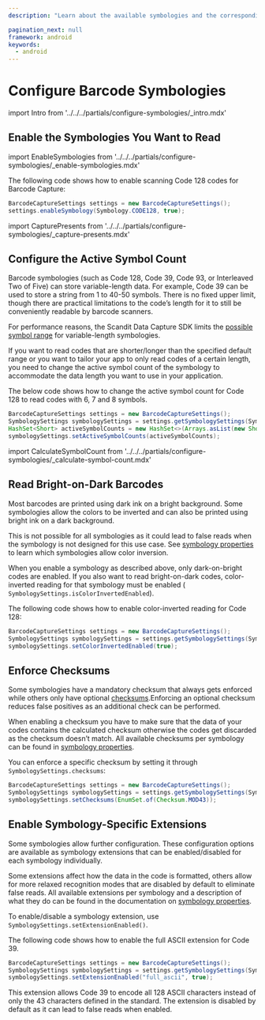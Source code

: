 ```yaml
---
description: "Learn about the available symbologies and the corresponding configurations and extensions available."

pagination_next: null
framework: android
keywords:
  - android
---
```


# Configure Barcode Symbologies

import Intro from '../../../partials/configure-symbologies/_intro.mdx'

<Intro/>

## Enable the Symbologies You Want to Read

import EnableSymbologies from '../../../partials/configure-symbologies/_enable-symbologies.mdx'

<EnableSymbologies/>

The following code shows how to enable scanning Code 128 codes for Barcode Capture:

```java
BarcodeCaptureSettings settings = new BarcodeCaptureSettings();
settings.enableSymbology(Symbology.CODE128, true);
```

import CapturePresents from '../../../partials/configure-symbologies/_capture-presents.mdx'

<CapturePresents/>

## Configure the Active Symbol Count

Barcode symbologies (such as Code 128, Code 39, Code 93, or Interleaved Two of Five) can store variable-length data. For example, Code 39 can be used to store a string from 1 to 40-50 symbols. There is no fixed upper limit, though there are practical limitations to the code’s length for it to still be conveniently readable by barcode scanners.

For performance reasons, the Scandit Data Capture SDK limits the [possible symbol range](https://docs.scandit.com/7.6/data-capture-sdk/android/barcode-capture/api/symbology-settings.html#property-scandit.datacapture.barcode.SymbologySettings.ActiveSymbolCounts) for variable-length symbologies.

If you want to read codes that are shorter/longer than the specified default range or you want to tailor your app to only read codes of a certain length, you need to change the active symbol count of the symbology to accommodate the data length you want to use in your application.

The below code shows how to change the active symbol count for Code 128 to read codes with 6, 7 and 8 symbols.

```java
BarcodeCaptureSettings settings = new BarcodeCaptureSettings();
SymbologySettings symbologySettings = settings.getSymbologySettings(Symbology.CODE128);
HashSet<Short> activeSymbolCounts = new HashSet<>(Arrays.asList(new Short[] { 6, 7, 8}));
symbologySettings.setActiveSymbolCounts(activeSymbolCounts);
```

import CalculateSymbolCount from '../../../partials/configure-symbologies/_calculate-symbol-count.mdx'

<CalculateSymbolCount/>

## Read Bright-on-Dark Barcodes

Most barcodes are printed using dark ink on a bright background. Some symbologies allow the colors to be inverted and can also be printed using bright ink on a dark background.

This is not possible for all symbologies as it could lead to false reads when the symbology is not designed for this use case. See [symbology properties](/symbology-properties.md) to learn which symbologies allow color inversion.

When you enable a symbology as described above, only dark-on-bright codes are enabled. If you also want to read bright-on-dark codes, color-inverted reading for that symbology must be enabled ( `SymbologySettings.isColorInvertedEnabled`).

The following code shows how to enable color-inverted reading for Code 128:

```java
BarcodeCaptureSettings settings = new BarcodeCaptureSettings();
SymbologySettings symbologySettings = settings.getSymbologySettings(Symbology.CODE128);
symbologySettings.setColorInvertedEnabled(true);
```

## Enforce Checksums

Some symbologies have a mandatory checksum that always gets enforced while others only have optional [checksums](https://docs.scandit.com/7.6/data-capture-sdk/android/barcode-capture/api/checksum.html#enum-scandit.datacapture.barcode.Checksum).Enforcing an optional checksum reduces false positives as an additional check can be performed.

When enabling a checksum you have to make sure that the data of your codes contains the calculated checksum otherwise the codes get discarded as the checksum doesn’t match. All available checksums per symbology can be found in [symbology properties](/symbology-properties.md).

You can enforce a specific checksum by setting it through `SymbologySettings.checksums`:

```java
BarcodeCaptureSettings settings = new BarcodeCaptureSettings();
SymbologySettings symbologySettings = settings.getSymbologySettings(Symbology.CODE39);
symbologySettings.setChecksums(EnumSet.of(Checksum.MOD43));
```

## Enable Symbology-Specific Extensions

Some symbologies allow further configuration. These configuration options are available as symbology extensions that can be enabled/disabled for each symbology individually.

Some extensions affect how the data in the code is formatted, others allow for more relaxed recognition modes that are disabled by default to eliminate false reads. All available extensions per symbology and a description of what they do can be found in the documentation on [symbology properties](/symbology-properties.md).

To enable/disable a symbology extension, use `SymbologySettings.setExtensionEnabled()`.

The following code shows how to enable the full ASCII extension for Code 39.

```java
BarcodeCaptureSettings settings = new BarcodeCaptureSettings();
SymbologySettings symbologySettings = settings.getSymbologySettings(Symbology.CODE39);
symbologySettings.setExtensionEnabled("full_ascii", true);
```

This extension allows Code 39 to encode all 128 ASCII characters instead of only the 43 characters defined in the standard. The extension is disabled by default as it can lead to false reads when enabled.
